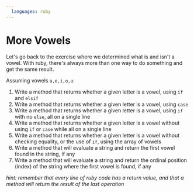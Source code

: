 ```yaml
---
  languages: ruby
---
```


# More Vowels

Let's go back to the exercise where we determined what is and isn't a vowel. With ruby, there's always more than one way to do something and get the same result.

Assuming vowels `a,e,i,o,u`:

1. Write a method that returns whether a given letter is a vowel, using `if` and `elsif`
2. Write a method that returns whether a given letter is a vowel, using `case`
3. Write a method that returns whether a given letter is a vowel, using `if` with no `else`, all on a single line
4. Write a method that returns whether a given letter is a vowel without using `if` or `case` while all on a single line
5. Write a method that returns whether a given letter is a vowel without checking equality, or the use of `if`, using the array of vowels
6. Write a method that will evaluate a string and return the first vowel found in the string, if any
7. Write a method that will evaluate a string and return the ordinal position (index) of the string where the first vowel is found, if any

*hint: remember that every line of ruby code has a return value, and that a method will return the result of the last operation*
